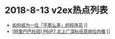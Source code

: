 # 2018-8-13 v2ex热点列表

+ [如何成为一位「不那么差」的程序员](https://www.v2ex.com/t/479175#reply0) []
+ [[阿里巴巴社招] P6/P7 北上广深杭任意岗位内推](https://www.v2ex.com/t/479176#reply0) []
